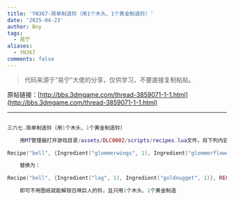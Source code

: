 ```yaml
---
title: 'YN367-简单制造铃（用1个木头、1个黄金制造铃）'
date: '2025-04-23'
author: Bny
tags:
  - 易宁
aliases:
  - YN367
comments: false
---
```


> 代码来源于“易宁”大佬的分享，仅供学习，不要直接复制粘贴。

原帖链接：[http://bbs.3dmgame.com/thread-3859071-1-1.html](http://bbs.3dmgame.com/thread-3859071-1-1.html)

---

```lua  

三六七.简单制造铃（用1个木头、1个黄金制造铃）	用MT管理器打开游戏目录/assets/DLC0002/scripts/recipes.lua文件，将下列内容：Recipe("bell", {Ingredient("glommerwings", 1), Ingredient("glommerflower", 1)}, RECIPETABS.MAGIC,  TECH.LOST)	替换为：Recipe("bell", {Ingredient("log", 1), Ingredient("goldnugget", 1)}, RECIPETABS.MAGIC, TECH.NONE)	即可不用图纸就能解锁召唤巨人的铃，且只用1个木头、1个黄金制造

```  

